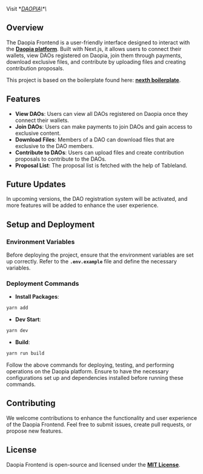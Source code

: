 Visit **[DAOPIA](**https://daopia.com/**)\*\*

## **Overview**

The Daopia Frontend is a user-friendly interface designed to interact with the **[Daopia platform](https://github.com/grandzero/daopia)**. Built with Next.js, it allows users to connect their wallets, view DAOs registered on Daopia, join them through payments, download exclusive files, and contribute by uploading files and creating contribution proposals.

This project is based on the boilerplate found here: **[nexth boilerplate](https://github.com/wslyvh/nexth)**.

## **Features**

- **View DAOs**: Users can view all DAOs registered on Daopia once they connect their wallets.
- **Join DAOs**: Users can make payments to join DAOs and gain access to exclusive content.
- **Download Files**: Members of a DAO can download files that are exclusive to the DAO members.
- **Contribute to DAOs**: Users can upload files and create contribution proposals to contribute to the DAOs.
- **Proposal List**: The proposal list is fetched with the help of Tableland.

## **Future Updates**

In upcoming versions, the DAO registration system will be activated, and more features will be added to enhance the user experience.

## **Setup and Deployment**

### **Environment Variables**

Before deploying the project, ensure that the environment variables are set up correctly. Refer to the **`.env.example`** file and define the necessary variables.

### **Deployment Commands**

- **Install Packages**:

```jsx
yarn add
```

- **Dev Start**:

```jsx
yarn dev
```

- **Build**:

```jsx
yarn run build
```

Follow the above commands for deploying, testing, and performing operations on the Daopia platform. Ensure to have the necessary configurations set up and dependencies installed before running these commands.

## **Contributing**

We welcome contributions to enhance the functionality and user experience of the Daopia Frontend. Feel free to submit issues, create pull requests, or propose new features.

## **License**

Daopia Frontend is open-source and licensed under the **[MIT License]()**.
